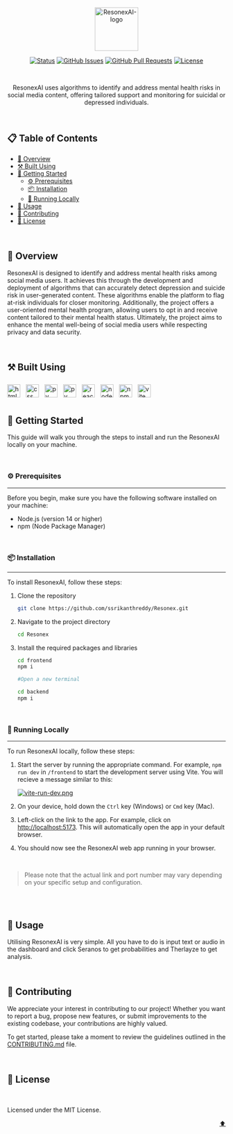 <br>

<div id="top">
<p align="center">
  <a href="https://github.com/ssrikanthreddy/ResonexAI" target="_blank" rel="noopener noreferrer">
    <img width = "100" src="https://i.postimg.cc/65k10HFg/Resonex-Logo-Full.png" alt="ResonexAI-logo">
  </a>
</p>
</div>

<div align="center">

[![Status](https://img.shields.io/badge/status-active-success.svg)]()
[![GitHub Issues](https://img.shields.io/github/issues/ssrikanthreddy/Resonex.svg)](https://github.com/ssrikanthreddy/Resonex/issues)
[![GitHub Pull Requests](https://img.shields.io/github/issues-pr/ssrikanthreddy/Resonex)](https://github.com/ssrikanthredddy/Resonex/pulls)
[![License](https://img.shields.io/badge/license-MIT-yellow.svg)](LICENSE.md)

</div>

<br>

<p align="center">ResonexAI uses algorithms to identify and address mental health risks in social media content, offering tailored support and monitoring for suicidal or depressed individuals.</p>

<br>

## 📋 Table of Contents

- [🌟 Overview](#-overview)
- [⚒️ Built Using](#️-built-using)
- [🚀 Getting Started](#-getting-started)
  - [⚙️ Prerequisites](#️-prerequisites)
  - [📦 Installation](#-installation)
  - [🏃 Running Locally](#-running-locally)
- [🎯 Usage](#-usage)
- [🤝 Contributing](#-contributing)
- [📄 License](#-license)

<br>

## 🌟 Overview

ResonexAI is designed to identify and address mental health risks among social media users. It achieves this through the development and deployment of algorithms that can accurately detect depression and suicide risk in user-generated content. These algorithms enable the platform to flag at-risk individuals for closer monitoring. Additionally, the project offers a user-oriented mental health program, allowing users to opt in and receive content tailored to their mental health status. Ultimately, the project aims to enhance the mental well-being of social media users while respecting privacy and data security.

<br>

## ⚒️ Built Using

<img align="left" alt="html" width="30px" style="padding-right:10px;padding-top:10px;" src="https://cdn.jsdelivr.net/gh/devicons/devicon/icons/html5/html5-original.svg" />

<img align="left" alt="css" width="30px" style="padding-right:10px;padding-top:10px;" src="https://cdn.jsdelivr.net/gh/devicons/devicon/icons/css3/css3-original.svg" />

<img align="left" alt="py" width="30px" style="padding-right:10px;padding-top:10px;" src="https://cdn.jsdelivr.net/gh/devicons/devicon/icons/python/python-original.svg" />

<img  align="left" alt="py" width="30px" style="padding-right:10px;padding-top:10px;" src="https://cdn.jsdelivr.net/gh/devicons/devicon/icons/tensorflow/tensorflow-original.svg" />
          
          
<img align="left" alt="react" width="30px" style="padding-right:10px;padding-top:10px;" src="https://cdn.jsdelivr.net/gh/devicons/devicon/icons/react/react-original.svg" />
<img align="left" alt="node" width="30px" style="padding-right:10px;padding-top:10px;" src="https://cdn.jsdelivr.net/gh/devicons/devicon/icons/nodejs/nodejs-original.svg" />

<img align="left" alt="npm" width="30px" style="padding-right:10px;padding-top:10px;" src="https://cdn.jsdelivr.net/gh/devicons/devicon/icons/npm/npm-original-wordmark.svg" />
<img align="left" alt="vite" width="30px" style="padding-right:10px;padding-top:10px;" src="https://upload.wikimedia.org/wikipedia/commons/thumb/f/f1/Vitejs-logo.svg/1200px-Vitejs-logo.svg.png" />

<br>
<br>
<br>

## 🚀 Getting Started

This guide will walk you through the steps to install and run the ResonexAI locally on your machine.

<br>

### ⚙️ Prerequisites

---

Before you begin, make sure you have the following software installed on your machine:

- Node.js (version 14 or higher)
- npm (Node Package Manager)

<br>

### 📦 Installation

---

To install ResonexAI, follow these steps:

1. Clone the repository
   ```bash
   git clone https://github.com/ssrikanthreddy/Resonex.git
   ```
2. Navigate to the project directory

   ```bash
   cd Resonex
   ```

3. Install the required packages and libraries

   ```bash
   cd frontend
   npm i

   #Open a new terminal

   cd backend
   npm i
   ```

   <br>

### 🏃 Running Locally

---

To run ResonexAI locally, follow these steps:

1. Start the server by running the appropriate command. For example, `npm run dev` in `/frontend` to start the development server using Vite. You will recieve a message similar to this:

   [![vite-run-dev.png](https://i.postimg.cc/nhczxsnf/vite-run-dev.png)](https://postimg.cc/Vdp1BkSK)

2. On your device, hold down the `Ctrl` key (Windows) or `Cmd` key (Mac).

3. Left-click on the link to the app. For example, click on [http://localhost:5173](http://localhost:5173). This will automatically open the app in your default browser.

4. You should now see the ResonexAI web app running in your browser.

<br>

> Please note that the actual link and port number may vary depending on your specific setup and configuration.

<br>

<br>

## 🎯 Usage

Utilising ResonexAI is very simple. All you have to do is input text or audio in the dashboard and click Seranos to get probabilities and Therlayze to get analysis.

<br>

## 🤝 Contributing

We appreciate your interest in contributing to our project! Whether you want to report a bug, propose new features, or submit improvements to the existing codebase, your contributions are highly valued.

To get started, please take a moment to review the guidelines outlined in the [CONTRIBUTING.md](CONTRIBUTING.md) file.

<br>

## 📄 License

<br>

Licensed under the MIT License.

<p align="right"><a href="#top">⬆️</a></p>
